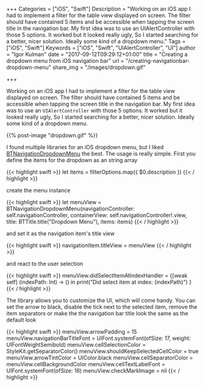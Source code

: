 +++
Categories = ["iOS", "Swift"]
Description = "Working on an iOS app I had to implement a filter for the table view displayed on screen. The filter should have contained 5 items and be accessible when tapping the screen title in the navigation bar. My first idea was to use an UIAlertController with those 5 options. It worked but it looked really ugly, So I started searching for a better, nicer solution. Ideally some kind of a dropdown menu."
Tags = ["iOS", "Swift"]
Keywords = ["iOS", "Swift", "UIAlertController", "UI"]
author = "Igor Kulman"
date = "2017-09-12T09:29:12+01:00"
title = "Creating a dropdown menu from iOS navigation bar"
url = "/creating-navigationbar-dropdown-menu"
share_img = "/images/dropdown.gif"

+++

Working on an iOS app I had to implement a filter for the table view displayed on screen. The filter should have contained 5 items and be accessible when tapping the screen title in the navigation bar. My first idea was to use an `UIAlertController` with those 5 options. It worked but it looked really ugly, So I started searching for a better, nicer solution. Ideally some kind of a dropdown menu.

{{% post-image "dropdown.gif" %}}

I found multiple libraries for an iOS dropdown menu, but I liked [BTNavigationDropdownMenu](https://github.com/PhamBaTho/BTNavigationDropdownMenu) the best. The usage is really simple. First you define the items for the dropdown as an string array

{{< highlight swift >}}
let items = filterOptions.map({ $0.description })
{{< / highlight >}}

create the menu instance

{{< highlight swift >}}
let menuView = BTNavigationDropdownMenu(navigationController: self.navigationController, containerView: self.navigationController!.view, title: BTTitle.title("Dropdown Menu"), items: items)
{{< / highlight >}}

<!--more-->

and set it as the navigation item's title view

{{< highlight swift >}}
navigationItem.titleView = menuView
{{< / highlight >}}

and react to the user selection

{{< highlight swift >}}
menuView.didSelectItemAtIndexHandler = {[weak self] (indexPath: Int) -> () in
    print("Did select item at index: \(indexPath)")
}
{{< / highlight >}}

The library allows you to customize the UI, which will come handy. You can set the arrow to black, disable the tick next to the selected item, remove the item separators or make the the navigation bar title look the same as the default look

{{< highlight swift >}}
menuView.arrowPadding = 15
menuView.navigationBarTitleFont = UIFont.systemFont(ofSize: 17, weight: UIFontWeightSemibold)
menuView.cellSelectionColor = StyleKit.getSeparatorColor()
menuView.shouldKeepSelectedCellColor = true
menuView.arrowTintColor = UIColor.black
menuView.cellSeparatorColor = menuView.cellBackgroundColor
menuView.cellTextLabelFont = UIFont.systemFont(ofSize: 16)
menuView.checkMarkImage = nil
{{< / highlight >}}

